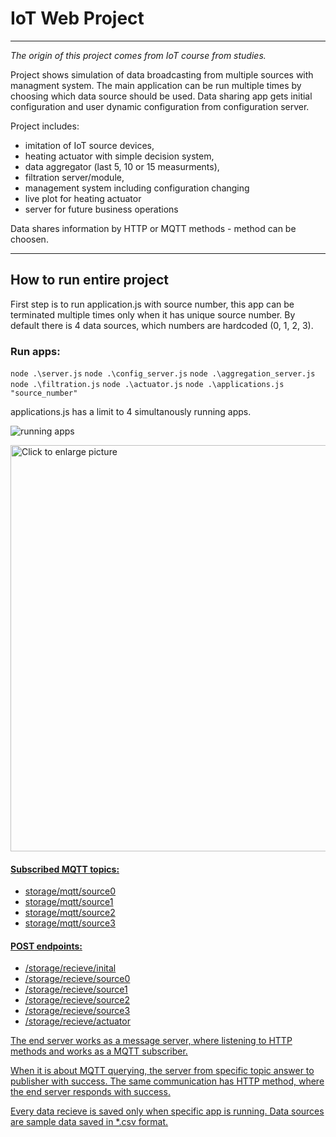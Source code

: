 # IoT Web Project

***

*The origin of this project comes from IoT course from studies.*

Project shows simulation of data broadcasting from multiple sources with managment system.
The main application can be run multiple times by choosing which data source should be used.
Data sharing app gets initial configuration and user dynamic configuration from configuration server.

Project includes:
- imitation of IoT source devices, 
- heating actuator with simple decision system,
- data aggregator (last 5, 10 or 15 measurments),
- filtration server/module,
- management system including configuration changing
- live plot for heating actuator
- server for future business operations

Data shares information by HTTP or MQTT methods - method can be choosen.

***
## How to run entire project
First step is to run application.js with source number, this app can be terminated multiple times only when it has unique source number.
By default there is 4 data sources, which numbers are hardcoded (0, 1, 2, 3).

### Run apps:

`node .\server.js`
`node .\config_server.js`
`node .\aggregation_server.js`
`node .\filtration.js`
`node .\actuator.js`
`node .\applications.js "source_number"`

applications.js has a limit to 4 simultanously running apps.

![running apps](https://drive.google.com/file/d/16LCB_b0589f_yqCEJTSgMzjHY_PUno_z/view?usp=sharing)

<a href="https://drive.google.com/uc?export=view&id=16LCB_b0589f_yqCEJTSgMzjHY_PUno_z"><img src="https://drive.google.com/uc?export=view&id=16LCB_b0589f_yqCEJTSgMzjHY_PUno_z" style="width: 650px; max-width: 100%; height: auto" title="Click to enlarge picture" />

#### Subscribed MQTT topics:
- storage/mqtt/source0
- storage/mqtt/source1
- storage/mqtt/source2
- storage/mqtt/source3
    
#### POST endpoints:
- /storage/recieve/inital
- /storage/recieve/source0
- /storage/recieve/source1
- /storage/recieve/source2
- /storage/recieve/source3
- /storage/recieve/actuator

The end server works as a message server, where listening to HTTP methods and works as a MQTT subscriber.

When it is about MQTT querying, the server from specific topic answer to publisher with success.
The same communication has HTTP method, where the end server responds with success.

Every data recieve is saved only when specific app is running.
Data sources are sample data saved in *.csv format.
